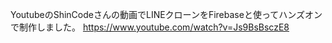 YoutubeのShinCodeさんの動画でLINEクローンをFirebaseと使ってハンズオンで制作しました。
<https://www.youtube.com/watch?v=Js9BsBsczE8>